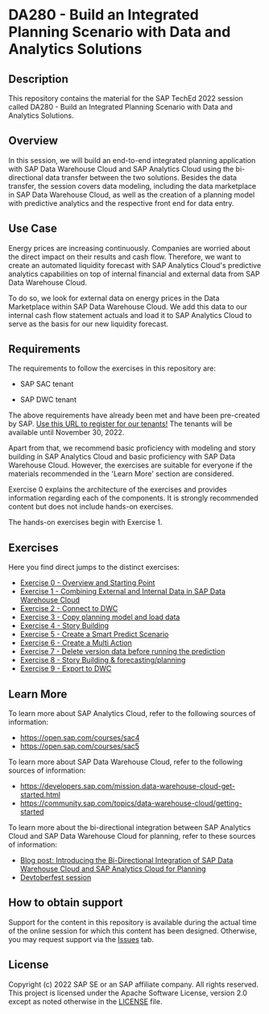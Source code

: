 # DA280 - Build an Integrated Planning Scenario with Data and Analytics Solutions

## Description

This repository contains the material for the SAP TechEd 2022 session called DA280 - Build an Integrated Planning Scenario with Data and Analytics Solutions.  

## Overview

In this session, we will build an end-to-end integrated planning application with SAP Data Warehouse Cloud and SAP Analytics Cloud using the bi-directional data transfer between the two solutions. Besides the data transfer, the session covers data modeling, including the data marketplace in SAP Data Warehouse Cloud, as well as the creation of a planning model with predictive analytics and the respective front end for data entry.


## Use Case
Energy prices are increasing continuously. Companies are worried about the direct impact on their results and cash flow. Therefore, we want to create an automated liquidity forecast with SAP Analytics Cloud's predictive analytics capabilities on top of internal financial and external data from SAP Data Warehouse Cloud. 

To do so, we look for external data on energy prices in the Data Marketplace within SAP Data Warehouse Cloud. We add this data to our internal cash flow statement actuals and load it to SAP Analytics Cloud to serve as the basis for our new liquidity forecast.


## Requirements

The requirements to follow the exercises in this repository are:

- SAP SAC tenant

- SAP DWC tenant

The above requirements have already been met and have been pre-created by SAP. [Use this URL to register for our tenants!](https://teched-reg-virtual-workshop-ui.cfapps.eu10-004.hana.ondemand.com/DA280/index.html) The tenants will be available until November 30, 2022.

Apart from that, we recommend basic proficiency with modeling and story building in SAP Analytics Cloud and basic proficiency with SAP Data Warehouse Cloud. However, the exercises are suitable for everyone if the materials recommended in the 'Learn More' section are considered.

Exercise 0 explains the architecture of the exercises and provides information regarding each of the components. It is strongly recommended content but does not include hands-on exercises.

The hands-on exercises begin with Exercise 1.

## Exercises

Here you find direct jumps to the distinct exercises:

- [Exercise 0 - Overview and Starting Point](exercises/0_Overview_And_Starting_Point/)
- [Exercise 1 - Combining External and Internal Data in SAP Data Warehouse Cloud](exercises/1_DataMarketplace/)
- [Exercise 2 - Connect to DWC](exercises/2_Connect_to_DWC/)
- [Exercise 3 - Copy planning model and load data](exercises/3_Copy_Model_and_Import_Data/)
- [Exercise 4 - Story Building](exercises/4_Story_Building/)
- [Exercise 5 - Create a Smart Predict Scenario](exercises/5_Create_A_Smart_Predict_Scenario/)
- [Exercise 6 - Create a Multi Action](exercises/6_Create_A_Multi_Action/)
- [Exercise 7 - Delete version data before running the prediction](exercises/7_Delete_Version_Data/)
- [Exercise 8 - Story Building & forecasting/planning](exercises/8_Story_Building_Forecasting_Planning/)
- [Exercise 9 - Export to DWC](exercises/9_Export_to_DWC/)

## Learn More
To learn more about SAP Analytics Cloud, refer to the following sources of information:
- https://open.sap.com/courses/sac4
- 	https://open.sap.com/courses/sac5 

To learn more about SAP Data Warehouse Cloud, refer to the following sources of information:
- https://developers.sap.com/mission.data-warehouse-cloud-get-started.html 
- https://community.sap.com/topics/data-warehouse-cloud/getting-started

To learn more about the bi-directional integration between SAP Analytics Cloud and SAP Data Warehouse Cloud for planning, refer to these sources of information:
- [Blog post: Introducing the Bi-Directional Integration of SAP Data Warehouse Cloud and SAP Analytics Cloud for Planning](https://blogs.sap.com/2022/06/21/introducing-the-bi-directional-integration-of-sap-data-warehouse-cloud-and-sap-analytics-cloud-for-planning/?preview_id=1561485)
- [Devtoberfest session](https://groups.community.sap.com/t5/devtoberfest/bi-directional-integration-between-sap-data-warehouse-cloud-and/ec-p/9392#M52)

## How to obtain support

Support for the content in this repository is available during the actual time of the online session for which this content has been designed. Otherwise, you may request support via the [Issues](../../issues) tab.

## License
Copyright (c) 2022 SAP SE or an SAP affiliate company. All rights reserved. This project is licensed under the Apache Software License, version 2.0 except as noted otherwise in the [LICENSE](LICENSES/Apache-2.0.txt) file.
